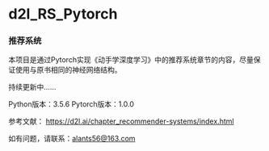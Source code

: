 # d2l_RS_Pytorch

### 推荐系统


本项目是通过Pytorch实现《动手学深度学习》中的推荐系统章节的内容，尽量保证使用与原书相同的神经网络结构。



持续更新中......


Python版本：3.5.6
Pytorch版本：1.0.0

参考文献：
https://d2l.ai/chapter_recommender-systems/index.html


如有问题，请联系：<alants56@163.com>